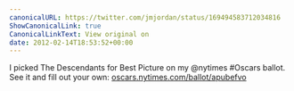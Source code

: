 ```yaml
---
canonicalURL: https://twitter.com/jmjordan/status/169494583712034816
ShowCanonicalLink: true
CanonicalLinkText: View original on
date: 2012-02-14T18:53:52+00:00
---
```

I picked The Descendants for Best Picture on my @nytimes #Oscars ballot. See it and fill out your own: [oscars.nytimes.com/ballot/apubefvo](http://oscars.nytimes.com/ballot/apubefvo)